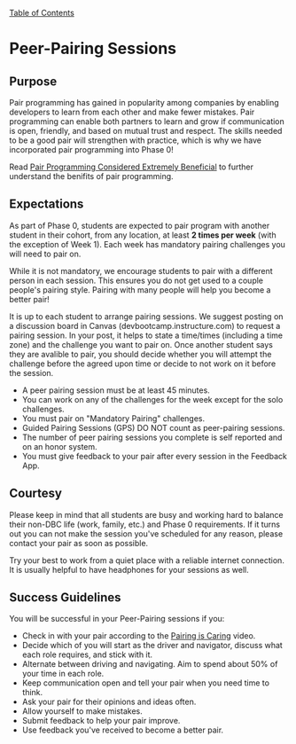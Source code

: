 [Table of Contents](README.md)

# Peer-Pairing Sessions


## Purpose

Pair programming has gained in popularity among companies by enabling developers to learn from each other and make fewer mistakes. Pair programming can enable both partners to learn and grow if communication is open, friendly, and based on mutual trust and respect. The skills needed to be a good pair will strengthen with practice, which is why we have incorporated pair programming into Phase 0!

Read [Pair Programming Considered Extremely Beneficial](http://techcrunch.com/2012/03/17/pair-programming-considered-extremely-beneficial/)  to further understand the benifits of pair programming.

## Expectations

As part of Phase 0, students are expected to pair program with another student in their cohort, from any location, at least **2 times per week** (with the exception of Week 1). Each week has mandatory pairing challenges you will need to pair on.  

While it is not mandatory, we encourage students to pair with a different person in each session. This ensures you do not get used to a couple people's pairing style. Pairing with many people will help you become a better pair!

It is up to each student to arrange pairing sessions. We suggest posting on a discussion board in Canvas (devbootcamp.instructure.com) to request a pairing session. In your post, it helps to state a time/times (including a time zone) and the challenge you want to pair on. Once another student says they are avalible to pair, you should decide whether you will attempt the challenge before the agreed upon time or decide to not work on it before the session.

* A peer pairing session must be at least 45 minutes.
* You can work on any of the challenges for the week except for the solo challenges.
* You must pair on "Mandatory Pairing" challenges.
* Guided Pairing Sessions (GPS) DO NOT count as peer-pairing sessions.
* The number of peer pairing sessions you complete is self reported and on an honor system.
* You must give feedback to your pair after every session in the Feedback App.

## Courtesy

Please keep in mind that all students are busy and working hard to balance their non-DBC life (work, family, etc.) and Phase 0 requirements. If it turns out you can not make the session you've scheduled for any reason, please contact your pair as soon as possible. 

Try your best to work from a quiet place with a reliable internet connection. It is usually helpful to have headphones for your sessions as well.


## Success Guidelines

You will be successful in your Peer-Pairing sessions if you:

- Check in with your pair according to the [Pairing is Caring](http://vimeo.com/76662569) video.
- Decide which of you will start as the driver and navigator, discuss what each role requires, and stick with it.
- Alternate between driving and navigating. Aim to spend about 50% of your time in each role.
- Keep communication open and tell your pair when you need time to think.
- Ask your pair for their opinions and ideas often.
- Allow yourself to make mistakes.
- Submit feedback to help your pair improve.
- Use feedback you've received to become a better pair.
